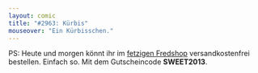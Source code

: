 ```yaml
---
layout: comic
title: "#2963: Kürbis"
mouseover: "Ein Kürbisschen."
---
```


PS: 
Heute und morgen könnt ihr im <a href="http://fred-o-mat.spreadshirt.net/" title="Fredshop">fetzigen Fredshop</a> versandkostenfrei bestellen. Einfach so.
Mit dem Gutscheincode
<strong>SWEET2013</strong>.
